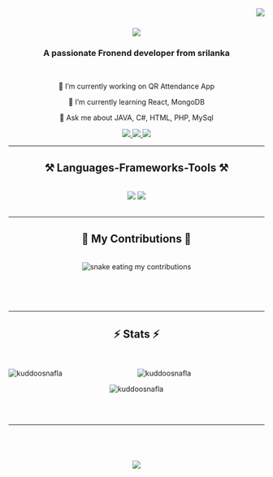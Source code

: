 <img align="right" src="https://visitor-badge.laobi.icu/badge?page_id=kuddoosnafla.kuddoosnafla" />

<h1 align="center">
    <img src="https://readme-typing-svg.herokuapp.com/?font=Righteous&size=35&center=true&vCenter=true&width=500&height=70&duration=4000&lines=Hi+There!+👋;+I'm+Paththumma+Nafla!;" />
</h1>

<h3 align="center">A passionate Fronend developer from srilanka</h3>

<br/>

<div align="center">
 
 🔭 I’m currently working on QR Attendance App
 
 🌱 I’m currently learning React, MongoDB

💬 Ask me about JAVA, C#, HTML, PHP, MySql



 </div>
 
<div align="center"> 
  <a href="mailto:naflanafla110@gmail.com">
    <img src="https://img.shields.io/badge/Gmail-333333?style=for-the-badge&logo=gmail&logoColor=red" />
  </a>
  <a href="https://www.linkedin.com/in/nafla-nafla56731729b" target="_blank">
    <img src="https://img.shields.io/badge/LinkedIn-0077B5?style=for-the-badge&logo=linkedin&logoColor=white" target="_blank" />
  </a>
 <a href="#" target="_blank">
     <img src="https://img.shields.io/badge/Portfolio-FF5722?style=for-the-badge&logo=todoist&logoColor=white" target="_blank" /> <!-- sqlite, safari, google-chrome are other good icon options -->
  </a>
</div>

 <hr/>
 
<h2 align="center">⚒️ Languages-Frameworks-Tools ⚒️</h2>
<br/>
<div align="center">
    <img src="https://skillicons.dev/icons?i=dart,react,bootstrap,c,html,css,vscode,github,figma,sublime text,ps,r" />
    <img src="https://skillicons.dev/icons?i=flutter,python,javascript,firebase,visualstudio,php,java,mysql" /><br>
</div>

<br/>
<hr/>

<div align="center">
  <h2>🐍 My Contributions 🐍</h2>
  <br>
  <img alt="snake eating my contributions" src="https://raw.githubusercontent.com/kuddoosnafla/kuddoosnafla/output/github-contribution-grid-snake.svg" />
  
  <br/><br/><br/>
</div>

<hr/>

<h2 align="center">⚡️ Stats ⚡️</h2>
<br>
<div align=center>
 <img align="left" src="https://github-readme-stats.vercel.app/api/top-langs?username=kuddoosnafla&show_icons=true&locale=en&layout=compact" alt="kuddoosnafla" />

<img align="center" src="https://github-readme-stats.vercel.app/api?username=kuddoosnafla&show_icons=true&locale=en" alt="kuddoosnafla" /><br/>

<img align="center" src="https://github-readme-streak-stats.herokuapp.com/?user=kuddoosnafla&" alt="kuddoosnafla" />

</div>

<br/><br/>

<hr/>

<br/>

<h1 align="center">
    <img src="https://readme-typing-svg.herokuapp.com/?font=Righteous&size=35&center=true&vCenter=true&width=500&height=70&duration=4000&lines=thanks+for+visiting!;" />
</h1>

<br/>
